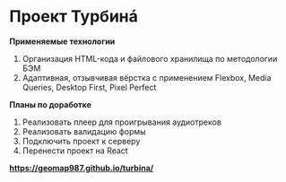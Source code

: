 # Проект Турбинá

**Применяемые технологии**
1. Организация HTML-кода и файлового хранилища по методологии БЭМ
2. Адаптивная, отзывчивая вёрстка с применением Flexbox, Media Queries, Desktop First, Pixel Perfect

**Планы по доработке**
1. Реализовать плеер для проигрывания аудиотреков
2. Реализовать валидацию формы
3. Подключить проект к серверу
4. Перенести проект на React

**https://geomap987.github.io/turbina/**
